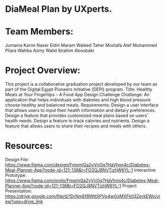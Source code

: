 # DiaMeal Plan by UXperts.
# Team Members:
Jumaina Karim Naser Eldin
Maram Waleed Taher
Mostafa Atef Muhammed
Pilara Wahba Azmy
Walid Ibrahim Aboubakr

# Project Overview:
This project is a collaborative graduation project developed by our team as part of the Digital Egypt Pioneers Initiative (DEPI) program.
Title: Healthy Meals at Your Fingertips – A Food App Design Challenge
Challenge:
An application that helps individuals with diabetes and high blood pressure choose healthy and balanced meals.
Requirements:
Design a user interface that allows users to input their health information and dietary preferences.
Design a feature that provides customized meal plans based on users’ health needs.
Design a feature to track calories and nutrients.
Design a feature that allows users to share their recipes and meals with others.

# Resources:
Design File: https://www.figma.com/design/FmxmjQa2yVnOq7HaVhnn4c/Diabetes-Meal-Planner-App?node-id=121-138&t=FO2QJ8NVTizhW6YL-1
Interactive Prototype: https://www.figma.com/proto/FmxmjQa2yVnOq7HaVhnn4c/Diabetes-Meal-Planner-App?node-id=121-138&t=FO2QJ8NVTizhW6YL-1
Project Presentation: https://drive.google.com/file/d/1DrNmEf8WttXPVp4wGxMXFktI3ZerkEWo/view?usp=drive_link
